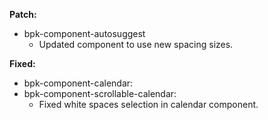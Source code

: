 **Patch:**
- bpk-component-autosuggest
  - Updated component to use new spacing sizes.

**Fixed:**

- bpk-component-calendar:
- bpk-component-scrollable-calendar:
  - Fixed white spaces selection in calendar component. 
